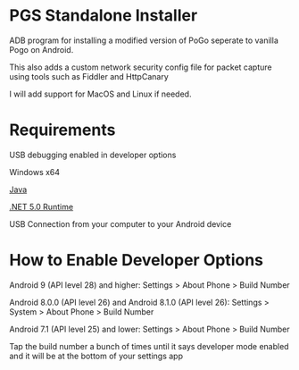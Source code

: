 # PGS Standalone Installer
 ADB program for installing a modified version of PoGo seperate to vanilla Pogo on Android. 
 
 This also adds a custom network security config file for packet capture using tools such as Fiddler and HttpCanary
 
 I will add support for MacOS and Linux if needed.

# Requirements
 USB debugging enabled in developer options
 
 Windows x64 
 
 [Java](https://www.java.com/download/ie_manual.jsp)
 
[.NET 5.0 Runtime](https://dotnet.microsoft.com/download/dotnet/5.0)
 
 USB Connection from your computer to your Android device
 
 
# How to Enable Developer Options
 Android 9 (API level 28) and higher: Settings > About Phone > Build Number
 
 Android 8.0.0 (API level 26) and Android 8.1.0 (API level 26): Settings > System > About Phone > Build Number
 
 Android 7.1 (API level 25) and lower: Settings > About Phone > Build Number
 
 Tap the build number a bunch of times until it says developer mode enabled and it will be at the bottom of your settings app
